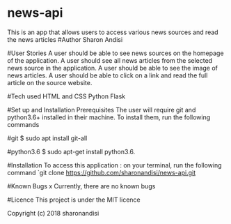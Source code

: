 # news-api
This is an app that allows users to access various news sources and read the news articles
#Author 
Sharon Andisi

#User Stories 
A user should be able to see news sources on the homepage of the application.
A user should see all news articles from the selected news source in the application.
A user should be able to see the image of news articles.
A  user should be able to click on a link and read the full article on the source website.

#Tech used
HTML and CSS
Python
Flask

#Set up and Installation
Prerequisites
The user will require git and python3.6+ installed in their machine.
To install them,  run the following commands

#git
$ sudo apt install git-all

#python3.6
$ sudo apt-get install python3.6.

#Installation
To access this application : on your terminal, run the following command `git clone https://github.com/sharonandisi/news-api.git

#Known Bugs x
Currently, there are no known bugs


#Licence
This project is under the MIT licence

Copyright (c) 2018 sharonandisi
